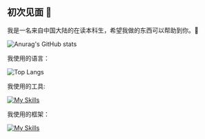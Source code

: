 ## 初次见面 👋
我是一名来自中国大陆的在读本科生，希望我做的东西可以帮助到你。🥳

![Anurag's GitHub stats](https://github-readme-stats-mgk1mg983-yhw2003s-projects.vercel.app/api?username=yhw2003&show_icons=true&locale=cn)

我使用的语言：

![Top Langs](https://github-readme-stats-mgk1mg983-yhw2003s-projects.vercel.app/api/top-langs?username=yhw2003&hide=jupyter%20notebook&layout=compact)

我使用的工具:

[![My Skills](https://skillicons.dev/icons?i=docker,k8s,cmake,anaconda,arch,cloudflare,gradle,godot,mongodb,mysql,neovim,redis,vscode,vite,wasm,arduino&theme=light)](https://skillicons.dev)

我使用的框架：

[![My Skills](https://skillicons.dev/icons?i=pinia,pytorch,qt,react,vue,rocket,spring,actix&theme=light)](https://skillicons.dev)